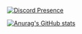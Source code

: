 [![Discord Presence](https://lanyard.cnrad.dev/api/883365116412854303)](https://discord.com/users/883365116412854303)

[![Anurag's GitHub stats](https://github-readme-stats.vercel.app/api?username=dscss2)](https://github.com/dscss2/dscss2)
